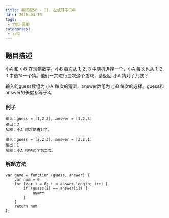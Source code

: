 ```yaml
---
title: 面试题58 - II. 左旋转字符串
date: 2020-04-15
tags:
 - 力扣-简单
categories: 
 - 力扣
---
```

## 题目描述
小A 和 小B 在玩猜数字。小B 每次从 1, 2, 3 中随机选择一个，小A 每次也从 1, 2, 3 中选择一个猜。他们一共进行三次这个游戏，请返回 小A 猜对了几次？

输入的guess数组为 小A 每次的猜测，answer数组为 小B 每次的选择。guess和answer的长度都等于3。
### 例子
```
输入：guess = [1,2,3], answer = [1,2,3]
输出：3
解释：小A 每次都猜对了。
```
```
输入：guess = [2,2,3], answer = [3,2,1]
输出：1
解释：小A 只猜对了第二次。
```


### 解题方法

```
var game = function (guess, answer) {
    var num = 0
    for (var i = 0; i < answer.length; i++) {
        if (guess[i] == answer[i]) {
            num++
        }
    }
    return num
};
```
